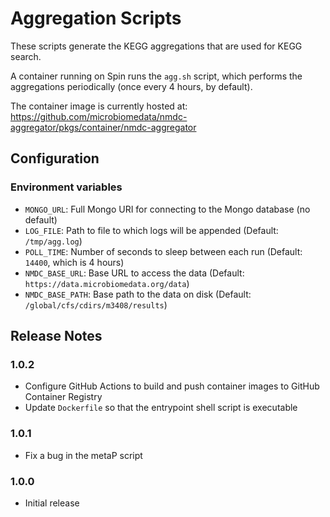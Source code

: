 # Aggregation Scripts

These scripts generate the KEGG aggregations that are used for KEGG search.

A container running on Spin runs the `agg.sh` script, which performs the aggregations periodically (once every 4 hours, by default).

The container image is currently hosted at: https://github.com/microbiomedata/nmdc-aggregator/pkgs/container/nmdc-aggregator

## Configuration

### Environment variables

- `MONGO_URL`: Full Mongo URI for connecting to the Mongo database (no default)
- `LOG_FILE`: Path to file to which logs will be appended (Default: `/tmp/agg.log`)
- `POLL_TIME`: Number of seconds to sleep between each run (Default: `14400`, which is 4 hours)
- `NMDC_BASE_URL`: Base URL to access the data (Default: `https://data.microbiomedata.org/data`)
- `NMDC_BASE_PATH`: Base path to the data on disk (Default: `/global/cfs/cdirs/m3408/results`)

## Release Notes

### 1.0.2

- Configure GitHub Actions to build and push container images to GitHub Container Registry
- Update `Dockerfile` so that the entrypoint shell script is executable

### 1.0.1

- Fix a bug in the metaP script

### 1.0.0

- Initial release

